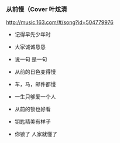 ### 从前慢（Cover 叶炫清
http://music.163.com/#/song?id=504779976
- 记得早先少年时
- 大家诚诚恳恳
- 说一句 是一句

- 从前的日色变得慢
- 车，马，邮件都慢
- 一生只够爱一个人

- 从前的锁也好看
- 钥匙精美有样子
- 你锁了 人家就懂了